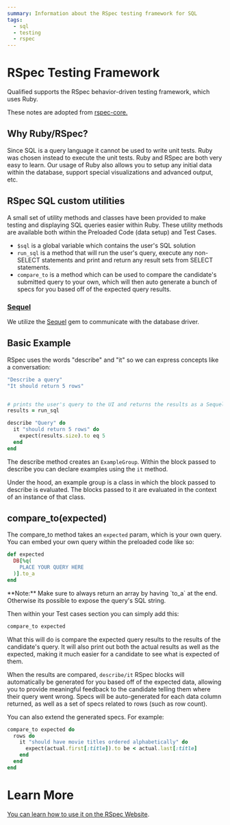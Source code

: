 ```yaml
---
summary: Information about the RSpec testing framework for SQL
tags:
  - sql
  - testing
  - rspec
---
```


# RSpec Testing Framework

Qualified supports the RSpec behavior-driven testing framework, which uses Ruby.

These notes are adopted from [rspec-core.](http://rspec.info/documentation/3.3/rspec-core/)

## Why Ruby/RSpec?

Since SQL is a query language it cannot be used to write unit tests. Ruby was chosen instead
to execute the unit tests. Ruby and RSpec are both very easy to learn. Our usage of Ruby also allows you to setup
any initial data within the database, support special visualizations and advanced output, etc.


## RSpec SQL custom utilities

A small set of utility methods and classes have been provided to make testing and displaying SQL queries easier within
Ruby. These utility methods are available both within the Preloaded Code (data setup) and Test Cases.

- `$sql` is a global variable which contains the user's SQL solution
- `run_sql` is a method that will run the user's query, execute any non-SELECT statements and print and return any result sets from SELECT statements.
- `compare_to` is a method which can be used to compare the candidate's submitted query to your own, which will then auto generate a bunch of specs for you based off of the expected query results.

### [Sequel](http://sequel.jeremyevans.net)

We utilize the [Sequel](http://sequel.jeremyevans.net) gem to communicate with the database driver.

## Basic Example

RSpec uses the words "describe" and "it" so we can express concepts like a conversation:

```ruby
"Describe a query"
"It should return 5 rows"
```

```ruby

# prints the user's query to the UI and returns the results as a Sequel dataset.
results = run_sql

describe "Query" do
  it "should return 5 rows" do
    expect(results.size).to eq 5
  end
end
```

The describe method creates an `ExampleGroup`. Within the block passed to describe you can declare examples using the `it` method.

Under the hood, an example group is a class in which the block passed to describe is evaluated. The blocks passed to it are evaluated in the context of an instance of that class.

## compare_to(expected)

The compare_to method takes an `expected` param, which is your own query. You can embed your own query within the preloaded code like so:

```ruby
def expected
  DB[%q(
    PLACE YOUR QUERY HERE
  )].to_a
end
```

<div class="note-box note-box-warning">
**Note:** Make sure to always return an array by having `to_a` at the end. Otherwise its possible to expose the query's SQL string.
</div>

Then within your Test cases section you can simply add this:

```ruby
compare_to expected
```

What this will do is compare the expected query results to the results of the candidate's query. It will also print out both
the actual results as well as the expected, making it much easier for a candidate to see what is expected of them.

When the results are compared, `describe/it` RSpec blocks will automatically be generated for you based off of the expected data,
allowing you to provide meaningful feedback to the candidate telling them where their query went wrong. Specs will be auto-generated
for each data column returned, as well as a set of specs related to rows (such as row count).

You can also extend the generated specs. For example:

```ruby
compare_to expected do
  rows do
    it "should have movie titles ordered alphabetically" do
      expect(actual.first[:title]).to be < actual.last[:title]
    end
  end
end
```

# Learn More

[You can learn how to use it on the RSpec Website](http://rspec.info/).
